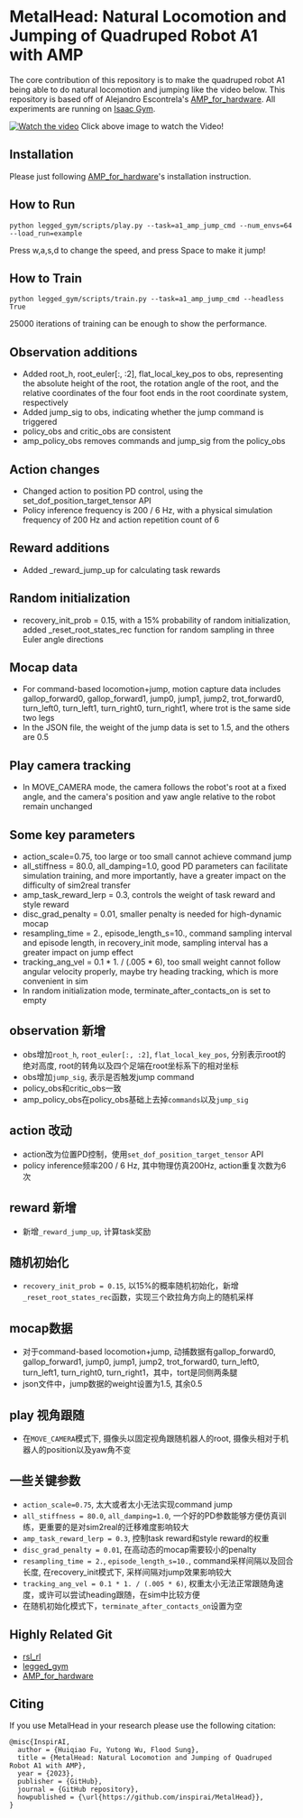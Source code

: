 
# MetalHead: Natural Locomotion and Jumping of Quadruped Robot A1 with AMP

The core contribution of this repository is to make the quadruped robot A1 being able to do natural locomotion and jumping like the video below. This repository is based off of Alejandro Escontrela's [AMP_for_hardware](https://github.com/Alescontrela/AMP_for_hardware). All experiments are running on [Isaac Gym](https://developer.nvidia.com/isaac-gym).

[![Watch the video](https://img.youtube.com/vi/IdzfE9rXoqY/maxresdefault.jpg)](https://youtu.be/IdzfE9rXoqY)
Click above image to watch the Video!

## Installation

Please just following [AMP_for_hardware](https://github.com/Alescontrela/AMP_for_hardware)'s installation instruction.


## How to Run
```
python legged_gym/scripts/play.py --task=a1_amp_jump_cmd --num_envs=64 --load_run=example
```
Press w,a,s,d to change the speed, and press Space to make it jump!

## How to Train
```
python legged_gym/scripts/train.py --task=a1_amp_jump_cmd --headless True
```
25000 iterations of training can be enough to show the performance.

## Observation additions
- Added root_h, root_euler[:, :2], flat_local_key_pos to obs, representing the absolute height of the root, the rotation angle of the root, and the relative coordinates of the four foot ends in the root coordinate system, respectively
- Added jump_sig to obs, indicating whether the jump command is triggered
- policy_obs and critic_obs are consistent
- amp_policy_obs removes commands and jump_sig from the policy_obs

## Action changes
- Changed action to position PD control, using the set_dof_position_target_tensor API
- Policy inference frequency is 200 / 6 Hz, with a physical simulation frequency of 200 Hz and action repetition count of 6

## Reward additions
- Added _reward_jump_up for calculating task rewards

## Random initialization
- recovery_init_prob = 0.15, with a 15% probability of random initialization, added _reset_root_states_rec function for random sampling in three Euler angle directions

## Mocap data
- For command-based locomotion+jump, motion capture data includes gallop_forward0, gallop_forward1, jump0, jump1, jump2, trot_forward0, turn_left0, turn_left1, turn_right0, turn_right1, where trot is the same side two legs
- In the JSON file, the weight of the jump data is set to 1.5, and the others are 0.5

## Play camera tracking
- In MOVE_CAMERA mode, the camera follows the robot's root at a fixed angle, and the camera's position and yaw angle relative to the robot remain unchanged

## Some key parameters
- action_scale=0.75, too large or too small cannot achieve command jump
- all_stiffness = 80.0, all_damping=1.0, good PD parameters can facilitate simulation training, and more importantly, have a greater impact on the difficulty of sim2real transfer
- amp_task_reward_lerp = 0.3, controls the weight of task reward and style reward
- disc_grad_penalty = 0.01, smaller penalty is needed for high-dynamic mocap
- resampling_time = 2., episode_length_s=10., command sampling interval and episode length, in recovery_init mode, sampling interval has a greater impact on jump effect
- tracking_ang_vel = 0.1 * 1. / (.005 * 6), too small weight cannot follow angular velocity properly, maybe try heading tracking, which is more convenient in sim
- In random initialization mode, terminate_after_contacts_on is set to empty

## observation 新增
- obs增加`root_h`, `root_euler[:, :2]`, `flat_local_key_pos`, 分别表示root的绝对高度, root的转角以及四个足端在root坐标系下的相对坐标
- obs增加`jump_sig`, 表示是否触发jump command
- policy_obs和critic_obs一致
- amp_policy_obs在policy_obs基础上去掉`commands`以及`jump_sig`

## action 改动
- action改为位置PD控制，使用`set_dof_position_target_tensor` API
- policy inference频率200 / 6 Hz, 其中物理仿真200Hz, action重复次数为6次

## reward 新增
- 新增`_reward_jump_up`, 计算task奖励

## 随机初始化
- `recovery_init_prob = 0.15`, 以15%的概率随机初始化，新增`_reset_root_states_rec`函数，实现三个欧拉角方向上的随机采样

## mocap数据
- 对于command-based locomotion+jump, 动捕数据有gallop_forward0, gallop_forward1, jump0, jump1, jump2, trot_forward0, turn_left0, turn_left1, turn_right0, turn_right1，其中，tort是同侧两条腿
- json文件中，jump数据的weight设置为1.5, 其余0.5

## play 视角跟随
- 在`MOVE_CAMERA`模式下, 摄像头以固定视角跟随机器人的root, 摄像头相对于机器人的position以及yaw角不变

## 一些关键参数
- `action_scale=0.75`, 太大或者太小无法实现command jump
- `all_stiffness = 80.0`, `all_damping=1.0`, 一个好的PD参数能够方便仿真训练，更重要的是对sim2real的迁移难度影响较大
- `amp_task_reward_lerp = 0.3`, 控制task reward和style reward的权重
- `disc_grad_penalty = 0.01`, 在高动态的mocap需要较小的penalty
- `resampling_time = 2.`, `episode_length_s=10.`, command采样间隔以及回合长度, 在recovery_init模式下, 采样间隔对jump效果影响较大
- `tracking_ang_vel = 0.1 * 1. / (.005 * 6)`, 权重太小无法正常跟随角速度，或许可以尝试heading跟随，在sim中比较方便
- 在随机初始化模式下，`terminate_after_contacts_on`设置为空


## Highly Related Git
- [rsl_rl](https://github.com/leggedrobotics/rsl_rl)
- [legged_gym](https://github.com/leggedrobotics/legged_gym)
- [AMP_for_hardware](https://github.com/Alescontrela/AMP_for_hardware)

## Citing

If you use MetalHead in your research please use the following citation:

````
@misc{InspirAI,
  author = {Huiqiao Fu, Yutong Wu, Flood Sung},
  title = {MetalHead: Natural Locomotion and Jumping of Quadruped Robot A1 with AMP},
  year = {2023},
  publisher = {GitHub},
  journal = {GitHub repository},
  howpublished = {\url{https://github.com/inspirai/MetalHead}},
}